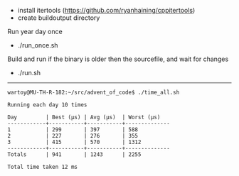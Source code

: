 - install itertools (https://github.com/ryanhaining/cppitertools)
- create buildoutput directory

Run year day once
- ./run_once.sh <year> <day>

Build and run <year> <day> if the binary is older then the sourcefile, and wait for changes
- ./run.sh <year> <day>


---
```
wartoy@MU-TH-R-182:~/src/advent_of_code$ ./time_all.sh 

Running each day 10 times

Day         | Best (µs) | Avg (µs)  | Worst (µs)
------------+-----------+-----------+--------------
1           | 299       | 397       | 588
2           | 227       | 276       | 355
3           | 415       | 570       | 1312
------------+-----------+-----------+--------------
Totals      | 941       | 1243      | 2255

Total time taken 12 ms
```